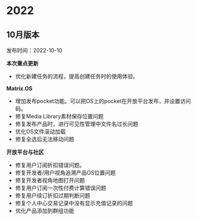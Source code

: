 # 2022

## 10月版本
发布时间：2022-10-10

**本次重点更新**
* 优化新建任务的流程，提高创建任务时的使用体验。

**Matrix.OS**
* 增加发布pocket功能。可以把OS上的pocket在开放平台发布，并设置访问码。
* 修复Media Library素材保存位置问题
* 修复发布产品时，进行可见性管理中文件名过长问题
* 优化OS文件滚动加载
* 修复全选后无法移动问题

**开放平台与社区**
* 修复用户订阅折扣错误问题。
* 修复开发者/用户视角追溯产品OS位置问题
* 修复开发者视角地图打开问题
* 修复用户订阅一次性付费计算错误问题
* 修复用户续订折扣过期判断问题
* 修复个人中心交易记录中没有显示充值记录的问题
* 优化产品添加到群组功能

